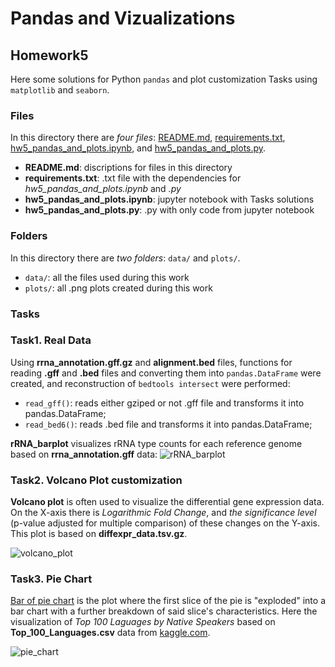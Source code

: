 # Pandas and Vizualizations
## Homework5

Here some solutions for Python `pandas` and plot customization Tasks using `matplotlib` and `seaborn`.

### Files
In this directory there are *four files*: [README.md](./README.md), [requirements.txt](./requirements.txt), [hw5_pandas_and_plots.ipynb](./hw5_pandas_and_plots.ipynb), and [hw5_pandas_and_plots.py](./hw5_pandas_and_plots.py).

- **README.md**: discriptions for files in this directory
- **requirements.txt**: .txt file with the dependencies for *hw5_pandas_and_plots.ipynb* and *.py* 
- **hw5_pandas_and_plots.ipynb**: jupyter notebook with Tasks solutions
- **hw5_pandas_and_plots.py**: .py with only code from jupyter notebook

### Folders
In this directory there are *two folders*: `data/` and `plots/`.

- `data/`: all the files used during this work
- `plots/`: all .png plots created during this work

### Tasks

### Task1. Real Data

Using **rrna_annotation.gff.gz** and **alignment.bed** files, functions for reading **.gff** and **.bed** files and converting them into `pandas.DataFrame` were created, and reconstruction of `bedtools intersect` were performed:

- `read_gff()`: reads either gziped or not .gff file and transforms it into pandas.DataFrame;
- `read_bed6()`: reads .bed file and transforms it into pandas.DataFrame; 

**rRNA_barplot** visualizes rRNA type counts for each reference genome based on **rrna_annotation.gff** data:
![rRNA_barplot](rRNA_barplot.png)

### Task2. Volcano Plot customization

**Volcano plot** is often used to visualize the differential gene expression data. On the X-axis there is *Logarithmic Fold Change*, and *the significance level* (p-value adjusted for multiple comparison) of these changes on the Y-axis. This plot is based on **diffexpr_data.tsv.gz**.

![volcano_plot](volcano_plot.png)

### Task3. Pie Chart

[Bar of pie chart](https://matplotlib.org/stable/gallery/pie_and_polar_charts/bar_of_pie.html) is the plot where the first slice of the pie is "exploded" into a bar chart with a further breakdown of said slice's characteristics. Here the visualization of *Top 100 Laguages by Native Speakers* based on **Top_100_Languages.csv** data from [kaggle.com](https://www.kaggle.com/code/narmelan/exploring-the-100-most-spoken-languages-dataset/data).

![pie_chart](pie_chart.png)